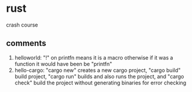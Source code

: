 # rust

crash course

## comments

1. helloworld: "!" on printfn means it is a macro otherwise if it was a function it would have been be "printfn"
2. hello-cargo: "cargo new" creates a new cargo project, "cargo build" build project, "cargo run" builds and also runs the project, and "cargo check" build the project without generating binaries for error checking
